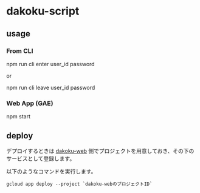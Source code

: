 # dakoku-script

## usage

### From CLI

npm run cli enter user_id password

or

npm run cli leave user_id password

### Web App (GAE)

npm start

## deploy

デプロイするときは [dakoku-web](https://github.com/its-succ/dakoku-web) 側でプロジェクトを用意しておき、その下のサービスとして登録します。

以下のようなコマンドを実行します。

```
gcloud app deploy --project `dakoku-webのプロジェクトID`
```

